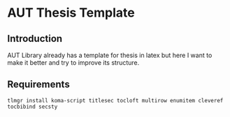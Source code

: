 # AUT Thesis Template

## Introduction

AUT Library already has a template for thesis in latex but here I want to make it better and try to improve its structure.

## Requirements

```
tlmgr install koma-script titlesec tocloft multirow enumitem cleveref tocbibind secsty
```

